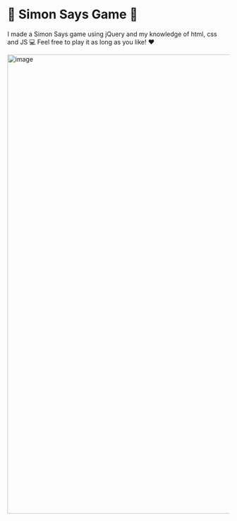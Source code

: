 # 👾 Simon Says Game 👾
I made a Simon Says game using jQuery and my knowledge of html, css and JS 💻
Feel free to play it as long as you like! ❤️

<img width="1039" alt="image" src="https://github.com/inaruml/simonGame/assets/54745005/2e510018-8dc6-4a3d-bc9f-ca03a6fc1520">
